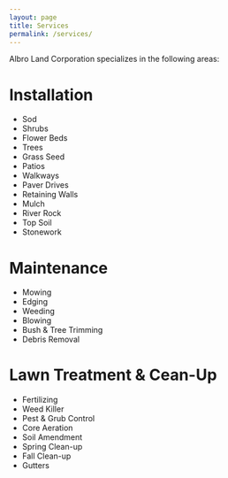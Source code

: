 ```yaml
---
layout: page
title: Services
permalink: /services/
---
```


Albro Land Corporation specializes in the following areas:

# Installation
- Sod
- Shrubs
- Flower Beds
- Trees
- Grass Seed
- Patios
- Walkways
- Paver Drives
- Retaining Walls
- Mulch
- River Rock
- Top Soil
- Stonework

# Maintenance
- Mowing
- Edging
- Weeding
- Blowing
- Bush & Tree Trimming
- Debris Removal

# Lawn Treatment & Cean-Up
- Fertilizing
- Weed Killer
- Pest & Grub Control
- Core Aeration
- Soil Amendment
- Spring Clean-up
- Fall Clean-up
- Gutters
